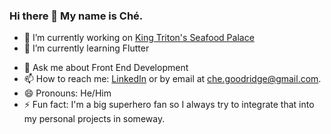 ### Hi there 👋 My name is Ché.

<!--
**cgoodridge/cgoodridge** is a ✨ _special_ ✨ repository because its `README.md` (this file) appears on your GitHub profile.

Here are some ideas to get you started:
-->

- 🔭 I’m currently working on [King Triton's Seafood Palace](https://github.com/cgoodridge/kingtriton-react)
- 🌱 I’m currently learning Flutter
<!-- - 👯 I’m looking to collaborate on  -->
<!-- - 🤔 I’m looking for help with ... -->
- 💬 Ask me about Front End Development
- 📫 How to reach me: [LinkedIn](https://www.linkedin.com/in/cgoodridge-b2b29116b/) or by email at che.goodridge@gmail.com.
- 😄 Pronouns: He/Him
- ⚡ Fun fact: I'm a big superhero fan so I always try to integrate that into my personal projects in someway.

